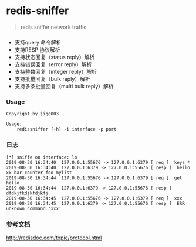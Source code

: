 # redis-sniffer
> redis sniffer network traffic 

###
* 支持query 命令解析
* 支持RESP 协议解析
* 支持状态回复（status reply）解析
* 支持错误回复（error reply）解析
* 支持整数回复（integer reply）解析
* 支持批量回复（bulk reply）解析
* 支持多条批量回复（multi bulk reply）解析

### Usage
```
Copyright by jige003

Usage:
    redissniffer [-h] -i interface -p port
```

### 日志
```
[*] sniffe on interface: lo
2019-08-30 16:34:40  127.0.0.1:55676 -> 127.0.0.1:6379 [ req ]  keys *
2019-08-30 16:34:40  127.0.0.1:6379 -> 127.0.0.1:55676 [ resp ]  hello xx bar counter foo mylist
2019-08-30 16:34:44  127.0.0.1:55676 -> 127.0.0.1:6379 [ req ]  get hello
2019-08-30 16:34:44  127.0.0.1:6379 -> 127.0.0.1:55676 [ resp ]  dfdkjfkdjkfdjkfj
2019-08-30 16:34:45  127.0.0.1:55676 -> 127.0.0.1:6379 [ req ]  xxx
2019-08-30 16:34:45  127.0.0.1:6379 -> 127.0.0.1:55676 [ resp ]  ERR unknown command 'xxx'
```

### 参考文档
http://redisdoc.com/topic/protocol.html
